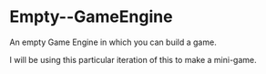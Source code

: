 # Empty--GameEngine
An empty Game Engine in which you can build a game.

I will be using this particular iteration of this to make a mini-game.
